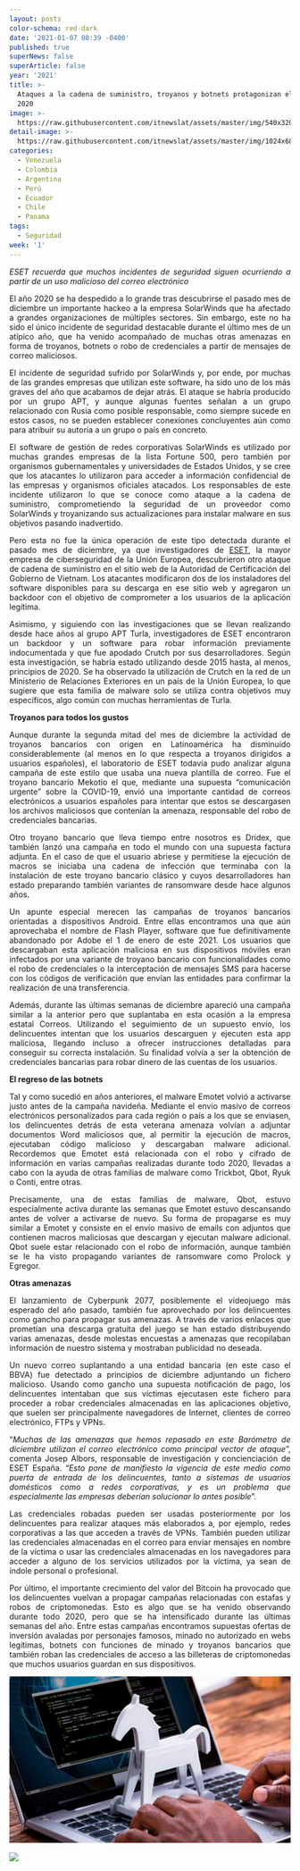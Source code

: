 ```yaml
---
layout: posts
color-schema: red-dark
date: '2021-01-07 08:39 -0400'
published: true
superNews: false
superArticle: false
year: '2021'
title: >-
  Ataques a la cadena de suministro, troyanos y botnets protagonizan el final de
  2020
image: >-
  https://raw.githubusercontent.com/itnewslat/assets/master/img/540x320/Virus-Troyano-p.jpg
detail-image: >-
  https://raw.githubusercontent.com/itnewslat/assets/master/img/1024x680/Virus-Troyano-g.jpg
categories:
  - Venezuela
  - Colombia
  - Argentina
  - Perú
  - Ecuador
  - Chile
  - Panama
tags:
  - Seguridad
week: '1'
---
```

<p style="text-align: justify;"><em>ESET recuerda que muchos incidentes de seguridad siguen ocurriendo a partir de un uso malicioso del correo electrónico </em></p>
<p style="text-align: justify;">El año 2020 se ha despedido a lo grande tras descubrirse el pasado mes de diciembre un importante hackeo a la empresa SolarWinds que ha afectado a grandes organizaciones de múltiples sectores. Sin embargo, este no ha sido el único incidente de seguridad destacable durante el último mes de un atípico año, que ha venido acompañado de muchas otras amenazas en forma de troyanos, botnets o robo de credenciales a partir de mensajes de correo maliciosos.</p>
<p style="text-align: justify;">El incidente de seguridad sufrido por SolarWinds y, por ende, por muchas de las grandes empresas que utilizan este software, ha sido uno de los más graves del año que acabamos de dejar atrás. El ataque se habría producido por un grupo APT, y aunque algunas fuentes señalan a un grupo relacionado con Rusia como posible responsable, como siempre sucede en estos casos, no se pueden establecer conexiones concluyentes aún como para atribuir su autoría a un grupo o país en concreto.</p>
<p style="text-align: justify;">El software de gestión de redes corporativas SolarWinds es utilizado por muchas grandes empresas de la lista Fortune 500, pero también por organismos gubernamentales y universidades de Estados Unidos, y se cree que los atacantes lo utilizaron para acceder a información confidencial de las empresas y organismos oficiales atacados. Los responsables de este incidente utilizaron lo que se conoce como ataque a la cadena de suministro, comprometiendo la seguridad de un proveedor como SolarWinds y troyanizando sus actualizaciones para instalar malware en sus objetivos pasando inadvertido.</p>
<p style="text-align: justify;">Pero esta no fue la única operación de este tipo detectada durante el pasado mes de diciembre, ya que investigadores de <a href="https://www.eset.com/es/">ESET</a>, la mayor empresa de ciberseguridad de la Unión Europea, descubrieron otro ataque de cadena de suministro en el sitio web de la Autoridad de Certificación del Gobierno de Vietnam. Los atacantes modificaron dos de los instaladores del software disponibles para su descarga en ese sitio web y agregaron un backdoor con el objetivo de comprometer a los usuarios de la aplicación legítima.</p>
<p style="text-align: justify;">Asimismo, y siguiendo con las investigaciones que se llevan realizando desde hace años al grupo APT Turla, investigadores de ESET encontraron un backdoor y un software para robar información previamente indocumentada y que fue apodado Crutch por sus desarrolladores. Según esta investigación, se habría estado utilizando desde 2015 hasta, al menos, principios de 2020. Se ha observado la utilización de Crutch en la red de un Ministerio de Relaciones Exteriores en un país de la Unión Europea, lo que sugiere que esta familia de malware solo se utiliza contra objetivos muy específicos, algo común con muchas herramientas de Turla.</p>
<p style="text-align: justify;"><strong>Troyanos para todos los gustos</strong></p>
<p style="text-align: justify;">Aunque durante la segunda mitad del mes de diciembre la actividad de troyanos bancarios con origen en Latinoamérica ha disminuido considerablemente (al menos en lo que respecta a troyanos dirigidos a usuarios españoles), el laboratorio de ESET todavía pudo analizar alguna campaña de este estilo que usaba una nueva plantilla de correo. Fue el troyano bancario Mekotio el que, mediante una supuesta “comunicación urgente” sobre la COVID-19, envió una importante cantidad de correos electrónicos a usuarios españoles para intentar que estos se descargasen los archivos maliciosos que contenían la amenaza, responsable del robo de credenciales bancarias.</p>
<p style="text-align: justify;">Otro troyano bancario que lleva tiempo entre nosotros es Dridex, que también lanzó una campaña en todo el mundo con una supuesta factura adjunta. En el caso de que el usuario abriese y permitiese la ejecución de macros se iniciaba una cadena de infección que terminaba con la instalación de este troyano bancario clásico y cuyos desarrolladores han estado preparando también variantes de ransomware desde hace algunos años.</p>
<p style="text-align: justify;">Un apunte especial merecen las campañas de troyanos bancarios orientadas a dispositivos Android. Entre ellas encontramos una que aún aprovechaba el nombre de Flash Player, software que fue definitivamente abandonado por Adobe el 1 de enero de este 2021. Los usuarios que descargaban esta aplicación maliciosa en sus dispositivos móviles eran infectados por una variante de troyano bancario con funcionalidades como el robo de credenciales o la interceptación de mensajes SMS para hacerse con los códigos de verificación que envían las entidades para confirmar la realización de una transferencia.</p>
<p style="text-align: justify;">Además, durante las últimas semanas de diciembre apareció una campaña similar a la anterior pero que suplantaba en esta ocasión a la empresa estatal Correos. Utilizando el seguimiento de un supuesto envío, los delincuentes intentan que los usuarios descarguen y ejecuten esta app maliciosa, llegando incluso a ofrecer instrucciones detalladas para conseguir su correcta instalación. Su finalidad volvía a ser la obtención de credenciales bancarias para robar dinero de las cuentas de los usuarios.</p>
<p style="text-align: justify;"><strong>El regreso de las botnets</strong></p>
<p style="text-align: justify;">Tal y como sucedió en años anteriores, el malware Emotet volvió a activarse justo antes de la campaña navideña. Mediante el envío masivo de correos electrónicos personalizados para cada región o país a los que se enviasen, los delincuentes detrás de esta veterana amenaza volvían a adjuntar documentos Word maliciosos que, al permitir la ejecución de macros, ejecutaban código malicioso y descargaban malware adicional. Recordemos que Emotet está relacionada con el robo y cifrado de información en varias campañas realizadas durante todo 2020, llevadas a cabo con la ayuda de otras familias de malware como Trickbot, Qbot, Ryuk o Conti, entre otras.</p>
<p style="text-align: justify;">Precisamente, una de estas familias de malware, Qbot, estuvo especialmente activa durante las semanas que Emotet estuvo descansando antes de volver a activarse de nuevo. Su forma de propagarse es muy similar a Emotet y consiste en el envío masivo de emails con adjuntos que contienen macros maliciosas que descargan y ejecutan malware adicional. Qbot suele estar relacionado con el robo de información, aunque también se le ha visto propagando variantes de ransomware como Prolock y Egregor.</p>
<p style="text-align: justify;"><strong>Otras amenazas</strong></p>
<p style="text-align: justify;">El lanzamiento de Cyberpunk 2077, posiblemente el videojuego más esperado del año pasado, también fue aprovechado por los delincuentes como gancho para propagar sus amenazas. A través de varios enlaces que prometían una descarga gratuita del juego se han estado distribuyendo varias amenazas, desde molestas encuestas a amenazas que recopilaban información de nuestro sistema y mostraban publicidad no deseada.</p>
<p style="text-align: justify;">Un nuevo correo suplantando a una entidad bancaria (en este caso el BBVA) fue detectado a principios de diciembre adjuntando un fichero malicioso. Usando como gancho una supuesta notificación de pago, los delincuentes intentaban que sus víctimas ejecutasen este fichero para proceder a robar credenciales almacenadas en las aplicaciones objetivo, que suelen ser principalmente navegadores de Internet, clientes de correo electrónico, FTPs y VPNs.</p>
<p style="text-align: justify;">“<em>Muchas de las amenazas que hemos repasado en este Barómetro de diciembre utilizan el correo electrónico como principal vector de ataque</em>”, comenta Josep Albors, responsable de investigación y concienciación de ESET España. “<em>Esto pone de manifiesto la vigencia de este medio como puerta de entrada de los delincuentes, tanto a sistemas de usuarios domésticos como a redes corporativas, y es un problema que especialmente las empresas deberían solucionar lo antes posible</em>”.</p>
<p style="text-align: justify;">Las credenciales robadas pueden ser usadas posteriormente por los delincuentes para realizar ataques más elaborados a, por ejemplo, redes corporativas a las que acceden a través de VPNs. También pueden utilizar las credenciales almacenadas en el correo para enviar mensajes en nombre de la víctima o usar las credenciales almacenadas en los navegadores para acceder a alguno de los servicios utilizados por la víctima, ya sean de índole personal o profesional.</p>
<p style="text-align: justify;">Por último, el importante crecimiento del valor del Bitcoin ha provocado que los delincuentes vuelvan a propagar campañas relacionadas con estafas y robos de criptomonedas. Esto es algo que se ha venido observando durante todo 2020, pero que se ha intensificado durante las últimas semanas del año. Entre estas campañas encontramos supuestas ofertas de inversión avaladas por personajes famosos, minado no autorizado en webs legítimas, botnets con funciones de minado y troyanos bancarios que también roban las credenciales de acceso a las billeteras de criptomonedas que muchos usuarios guardan en sus dispositivos.</p>

![](https://raw.githubusercontent.com/itnewslat/assets/master/img/540x320/Virus-Troyano-p.jpg)

<img src="https://tracker.metricool.com/c3po.jpg?hash=56f88a41e39ab42c063cc51676587a04"/>